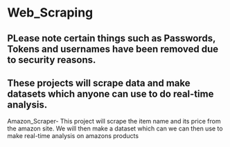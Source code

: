 # Web_Scraping
PLease note certain things such as Passwords, Tokens and usernames have been removed due to security reasons.
------------------------------------------------

These projects will scrape data and make datasets which anyone can use to do real-time analysis.
--------------------------------------------------


Amazon_Scraper- This project will scrape the item name and its price from the amazon site. We will then make a dataset which can we can then use to make real-time analysis on amazons products
